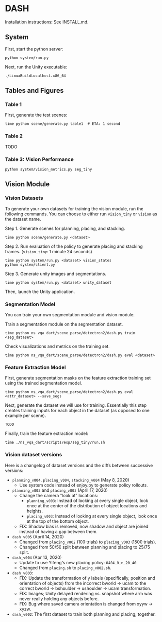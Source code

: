 # DASH

Installation instructions: See INSTALL.md.

## System

First, start the python server:

```
python system/run.py
```

Next, run the Unity executable:
```
./LinuxBuildLocalhost.x86_64
```

## Tables and Figures

### Table 1

First, generate the test scenes:

```
time python scene/generate.py table1  # ETA: 1 second
```

### Table 2
TODO

### Table 3: Vision Performance

```
python system/vision_metrics.py seg_tiny
```


## Vision Module

### Vision Datasets

To generate your own datasets for training the vision module, run the following
commands. You can choose to either run `vision_tiny` or `vision` as the dataset name.

Step 1. Generate scenes for planning, placing, and stacking. 

```
time python scene/generate.py <dataset>
```

Step 2. Run evaluation of the policy to generate placing and stacking frames.
(`vision_tiny`: 1 minute 24 seconds)

```
time python system/run.py <dataset> vision_states
python system/client.py
```

Step 3. Generate unity images and segmentations.

```
time python system/run.py <dataset> unity_dataset
```

Then, launch the Unity application.

### Segmentation Model

You can train your own segmentation module and vision module.

Train a segmentation module on the segmentation dataset.

```
time python ns_vqa_dart/scene_parse/detectron2/dash.py train <seg_dataset>
```

Check visualizations and metrics on the training set.

```
time python ns_vqa_dart/scene_parse/detectron2/dash.py eval <dataset>
```

### Feature Extraction Model

First, generate segmentation masks on the feature extraction training set using the 
trained segmentation model.

```
time python ns_vqa_dart/scene_parse/detectron2/dash.py eval <attr_dataset> --save_segs
```

Next, generate the dataset we will use for training. Essentially this step creates
training inputs for each object in the dataset (as opposed to one example per scene).

```
TODO
```

Finally, train the feature extraction model:

```
time ./ns_vqa_dart/scripts/exp/seg_tiny/run.sh
```

### Vision dataset versions 
Here is a changelog of dataset versions and the diffs between successive
versions:

- `planning_v004`, `placing_v004`, `stacking_v004` (May 8, 2020)
  - Use system code instead of enjoy.py to generate policy rollouts.
- `planning_v003` and `placing_v003` (April 17, 2020)
  - Change the camera "look at" locations:
    - `planning_v003`: Instead of looking at every single object, look once at the center of the distribution of object locations and heights.
    - `placing_v003`: Instead of looking at every single object, look once at the top of the bottom object.
  - FIX: Shadow bias is removed, now shadow and object are joined instead of 
  having a gap between them.
- `dash_v005` (April 14, 2020)
  - Changed from `placing_v002` (100 trials) to `placing_v003` (1500 trials).
  - Changed from 50/50 split between planning and placing to 25/75 split.
- `dash_v004` (Apr 13, 2020)
  - Update to use Yifeng's new placing policy: `0404_0_n_20_40`.
  - Changed from `placing.sh` to `placing_v002.sh`.
- `dash_v003`: 
  - FIX: Update the transformation of y labels (specifically, position and 
  orientation of objects) from the incorrect bworld -> ucam to the correct 
  bworld -> bshoulder -> ushoulder -> ucam transformation.
  - FIX: Images; Unity delayed rendering vs. snapshot where arm was never 
    really holding any objects before.
  - FIX: Bug where saved camera orientation is changed from xyyw -> xyzw.
- `dash_v002`: The first dataset to train both planning and placing, together.
